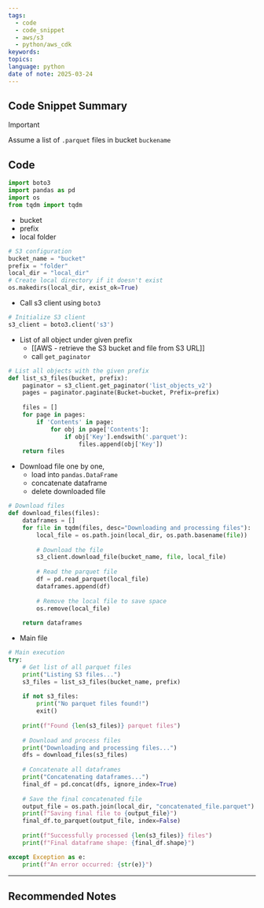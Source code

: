 ```yaml
---
tags:
  - code
  - code_snippet
  - aws/s3
  - python/aws_cdk
keywords: 
topics: 
language: python
date of note: 2025-03-24
---
```


## Code Snippet Summary

>[!important]
>Assume a list of `.parquet` files in bucket `buckename`


## Code

```python
import boto3 
import pandas as pd 
import os 
from tqdm import tqdm 
```

- bucket
- prefix
- local folder

```python
# S3 configuration 
bucket_name = "bucket" 
prefix = "folder" 
local_dir = "local_dir" 
# Create local directory if it doesn't exist 
os.makedirs(local_dir, exist_ok=True) 
```

- Call s3 client using `boto3`

```python
# Initialize S3 client
s3_client = boto3.client('s3')
```

- List of all object under given prefix
	- [[AWS - retrieve the S3 bucket and file from S3 URL]]
	- call `get_paginator`

```python
# List all objects with the given prefix
def list_s3_files(bucket, prefix):
    paginator = s3_client.get_paginator('list_objects_v2')
    pages = paginator.paginate(Bucket=bucket, Prefix=prefix)
    
    files = []
    for page in pages:
        if 'Contents' in page:
            for obj in page['Contents']:
                if obj['Key'].endswith('.parquet'):
                    files.append(obj['Key'])
    return files

```

- Download file one by one, 
	- load into `pandas.DataFrame`
	- concatenate dataframe
	- delete downloaded file

```python
# Download files
def download_files(files):
    dataframes = []
    for file in tqdm(files, desc="Downloading and processing files"):
        local_file = os.path.join(local_dir, os.path.basename(file))
        
        # Download the file
        s3_client.download_file(bucket_name, file, local_file)
        
        # Read the parquet file
        df = pd.read_parquet(local_file)
        dataframes.append(df)
        
        # Remove the local file to save space
        os.remove(local_file)
        
    return dataframes
```

- Main file

```python
# Main execution
try:
    # Get list of all parquet files
    print("Listing S3 files...")
    s3_files = list_s3_files(bucket_name, prefix)
    
    if not s3_files:
        print("No parquet files found!")
        exit()
    
    print(f"Found {len(s3_files)} parquet files")
    
    # Download and process files
    print("Downloading and processing files...")
    dfs = download_files(s3_files)
    
    # Concatenate all dataframes
    print("Concatenating dataframes...")
    final_df = pd.concat(dfs, ignore_index=True)
    
    # Save the final concatenated file
    output_file = os.path.join(local_dir, "concatenated_file.parquet")
    print(f"Saving final file to {output_file}")
    final_df.to_parquet(output_file, index=False)
    
    print(f"Successfully processed {len(s3_files)} files")
    print(f"Final dataframe shape: {final_df.shape}")

except Exception as e:
    print(f"An error occurred: {str(e)}")

```





-----------
##  Recommended Notes

